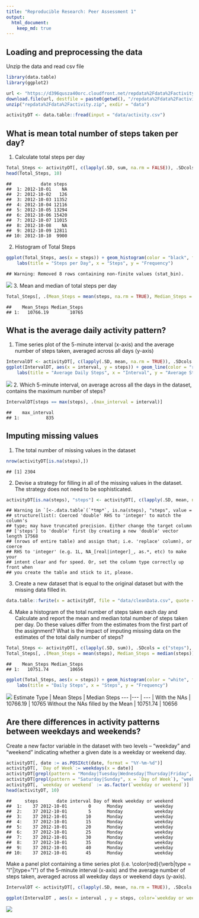```yaml
---
title: "Reproducible Research: Peer Assessment 1"
output: 
  html_document:
    keep_md: true
---
```



## Loading and preprocessing the data
Unzip the data and read csv file

```r
library(data.table)
library(ggplot2)

url <- "https://d396qusza40orc.cloudfront.net/repdata%2Fdata%2Factivity.zip"
download.file(url, destfile = paste0(getwd(), "/repdata%2Fdata%2Factivity.zip"), method = "curl")
unzip("repdata%2Fdata%2Factivity.zip", exdir = "data")

activityDT <- data.table::fread(input = "data/activity.csv")
```

## What is mean total number of steps taken per day?
1. Calculate total steps per day

```r
Total_Steps <- activityDT[, c(lapply(.SD, sum, na.rm = FALSE)), .SDcols = c("steps"), by = .(date)]
head(Total_Steps, 10)
```

```
##           date steps
##  1: 2012-10-01    NA
##  2: 2012-10-02   126
##  3: 2012-10-03 11352
##  4: 2012-10-04 12116
##  5: 2012-10-05 13294
##  6: 2012-10-06 15420
##  7: 2012-10-07 11015
##  8: 2012-10-08    NA
##  9: 2012-10-09 12811
## 10: 2012-10-10  9900
```
2. Histogram of Total Steps

```r
ggplot(Total_Steps, aes(x = steps)) + geom_histogram(color = "black", fill = "green", binwidth = 1000) +
    labs(title = "Steps per Day", x = "Steps", y = "Frequency")
```

```
## Warning: Removed 8 rows containing non-finite values (stat_bin).
```

![](PA1_template_files/figure-html/unnamed-chunk-3-1.png)<!-- -->
3. Mean and median of total steps per day

```r
Total_Steps[, .(Mean_Steps = mean(steps, na.rm = TRUE), Median_Steps = median(steps, na.rm = TRUE))]
```

```
##    Mean_Steps Median_Steps
## 1:   10766.19        10765
```
## What is the average daily activity pattern?
1. Time series plot of the 5-minute interval (x-axis) and the average number of steps taken, averaged across all days (y-axis)

```r
IntervalDT <- activityDT[, c(lapply(.SD, mean, na.rm = TRUE)), .SDcols = c("steps"), by = .(interval)]
ggplot(IntervalDT, aes(x = interval, y = steps)) + geom_line(color = "red", size =1) +
    labs(title = "Average Daily Steps", x = "Interval", y = "Average Steps per Day")
```

![](PA1_template_files/figure-html/unnamed-chunk-5-1.png)<!-- -->
2. Which 5-minute interval, on average across all the days in the dataset, contains the maximum number of steps?

```r
IntervalDT[steps == max(steps), .(max_interval = interval)]
```

```
##    max_interval
## 1:          835
```

## Imputing missing values
1. The total number of missing values in the dataset

```r
nrow(activityDT[is.na(steps),])
```

```
## [1] 2304
```
2. Devise a strategy for filling in all of the missing values in the dataset. The strategy does not need to be sophisticated.

```r
activityDT[is.na(steps), "steps"] <- activityDT[, c(lapply(.SD, mean, na.rm = TRUE)), .SDcols = c("steps")]
```

```
## Warning in `[<-.data.table`(`*tmp*`, is.na(steps), "steps", value =
## structure(list(: Coerced 'double' RHS to 'integer' to match the column's
## type; may have truncated precision. Either change the target column
## ['steps'] to 'double' first (by creating a new 'double' vector length 17568
## (nrows of entire table) and assign that; i.e. 'replace' column), or coerce
## RHS to 'integer' (e.g. 1L, NA_[real|integer]_, as.*, etc) to make your
## intent clear and for speed. Or, set the column type correctly up front when
## you create the table and stick to it, please.
```
3. Create a new dataset that is equal to the original dataset but with the missing data filled in.

```r
data.table::fwrite(x = activityDT, file = "data/cleanData.csv", quote = FALSE)
```
4. Make a histogram of the total number of steps taken each day and Calculate and report the mean and median total number of steps taken per day. Do these values differ from the estimates from the first part of the assignment? What is the impact of imputing missing data on the estimates of the total daily number of steps?

```r
Total_Steps <- activityDT[, c(lapply(.SD, sum)), .SDcols = c("steps"), by = .(date)]
Total_Steps[, .(Mean_Steps = mean(steps), Median_Steps = median(steps))]
```

```
##    Mean_Steps Median_Steps
## 1:   10751.74        10656
```

```r
ggplot(Total_Steps, aes(x = steps)) + geom_histogram(color = "white", fill = "blue", binwidth = 1000) +
    labs(title = "Daily Steps", x = "Steps", y = "Frequency")
```

![](PA1_template_files/figure-html/unnamed-chunk-10-1.png)<!-- -->
Estimate Type | Mean Steps | Median Steps
--- |--- | --- |
With the NAs | 10766.19 | 10765
Without the NAs filled by the Mean | 10751.74 | 10656

## Are there differences in activity patterns between weekdays and weekends?
Create a new factor variable in the dataset with two levels – “weekday” and “weekend” indicating whether a given date is a weekday or weekend day.

```r
activityDT[, date := as.POSIXct(date, format = "%Y-%m-%d")]
activityDT[, `Day of Week`:= weekdays(x = date)]
activityDT[grepl(pattern = "Monday|Tuesday|Wednesday|Thursday|Friday", x = `Day of Week`), "weekday or weekend"] <- "weekday"
activityDT[grepl(pattern = "Saturday|Sunday", x = `Day of Week`), "weekday or weekend"] <- "weekend"
activityDT[, `weekday or weekend` := as.factor(`weekday or weekend`)]
head(activityDT, 10)
```

```
##     steps       date interval Day of Week weekday or weekend
##  1:    37 2012-10-01        0      Monday            weekday
##  2:    37 2012-10-01        5      Monday            weekday
##  3:    37 2012-10-01       10      Monday            weekday
##  4:    37 2012-10-01       15      Monday            weekday
##  5:    37 2012-10-01       20      Monday            weekday
##  6:    37 2012-10-01       25      Monday            weekday
##  7:    37 2012-10-01       30      Monday            weekday
##  8:    37 2012-10-01       35      Monday            weekday
##  9:    37 2012-10-01       40      Monday            weekday
## 10:    37 2012-10-01       45      Monday            weekday
```
Make a panel plot containing a time series plot (i.e. \color{red}{\verb|type = "l"|}type="l") of the 5-minute interval (x-axis) and the average number of steps taken, averaged across all weekday days or weekend days (y-axis).

```r
IntervalDT <- activityDT[, c(lapply(.SD, mean, na.rm = TRUE)), .SDcols = c("steps"), by = .(interval, `weekday or weekend`)] 

ggplot(IntervalDT , aes(x = interval , y = steps, color=`weekday or weekend`)) + geom_line() + labs(title = "Average Daily Steps by Weektype", x = "Interval", y = "Number of Steps") + facet_wrap(~`weekday or weekend` , ncol = 1, nrow=2)
```

![](PA1_template_files/figure-html/unnamed-chunk-12-1.png)<!-- -->
